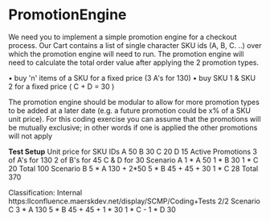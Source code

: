 # PromotionEngine

We need you to implement a simple promotion engine for a checkout process. Our Cart contains a list of single character
SKU ids (A, B, C. ..) over which the promotion engine will need to run.
The promotion engine will need to calculate the total order value after applying the 2 promotion types.

  • buy 'n' items of a SKU for a fixed price (3 A's for 130)
  • buy SKU 1 & SKU 2 for a fixed price ( C + D = 30 )
  
The promotion engine should be modular to allow for more promotion types to be added at a later date (e.g. a future promotion could be x% of a SKU unit price). For this coding exercise you can assume that the promotions will be mutually exclusive; in other words if one is applied the other promotions will not apply


**Test Setup**
Unit price for SKU IDs
A 50
B 30
C 20
D 15
Active Promotions
3 of A's for 130
2 of B's for 45
C & D for 30
Scenario A
1 * A 50
1 * B 30
1 * C 20
Total 100
Scenario B
5 * A 130 + 2*50
5 * B 45 + 45 + 30
1 * C 28
Total 370

Classification: Internal https:lIconfluence.maerskdev.net/display/SCMP/Coding+Tests 2/2
Scenario C
3 * A 130
5 * B 45 + 45 + 1 * 30
1 * C -
1 * D 30
